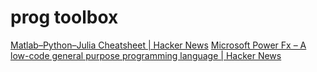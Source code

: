# prog toolbox

[Matlab–Python–Julia Cheatsheet | Hacker News](https://news.ycombinator.com/item?id=20142130)
[Microsoft Power Fx – A low-code general purpose programming language | Hacker News](https://news.ycombinator.com/item?id=26324347)
